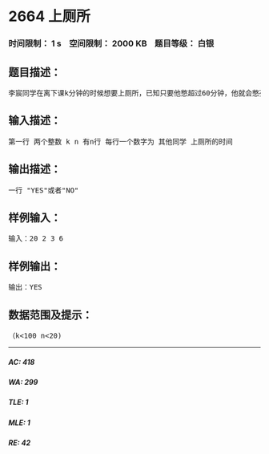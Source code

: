 # 2664 上厕所   
### 时间限制： 1 s&nbsp;&nbsp;&nbsp;&nbsp;空间限制： 2000 KB&nbsp;&nbsp;&nbsp;&nbsp;题目等级： 白银  
## 题目描述：  

<pre>
李宸同学在离下课k分钟的时候想要上厕所，已知只要他憋超过60分钟，他就会憋死，下课了，厕所有n个坑，每个坑都有人，求李宸同学能否在60分钟内上到厕所若能打印“YES”.若不能打印“NO”
</pre>
  
  
## 输入描述：  

<pre>
第一行 两个整数 k n 有n行 每行一个数字为 其他同学 上厕所的时间
</pre>
  
  
## 输出描述：  

<pre>
一行 "YES"或者"NO"
</pre>
  
  
## 样例输入：  

<pre>
输入：20 2 3 6
</pre>
  
  
## 样例输出：  

<pre>
输出：YES
</pre>
  
  
## 数据范围及提示：  

<pre>
（k<100 n<20)
</pre>
  
  
***  

##### AC: 418  
##### WA: 299  
##### TLE: 1  
##### MLE: 1  
##### RE: 42  
